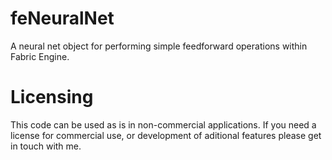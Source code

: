  # feNeuralNet
A neural net object for performing simple feedforward operations within Fabric Engine.

# Licensing
This code can be used as is in non-commercial applications. If you need a license for commercial use, or development of aditional features please get in touch with me.
